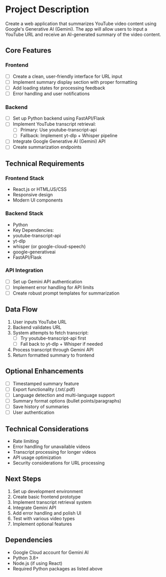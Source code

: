 # Project Description
Create a web application that summarizes YouTube video content using Google's Generative AI (Gemini). The app will allow users to input a YouTube URL and receive an AI-generated summary of the video content.

## Core Features

### Frontend
- [ ] Create a clean, user-friendly interface for URL input
- [ ] Implement summary display section with proper formatting
- [ ] Add loading states for processing feedback
- [ ] Error handling and user notifications

### Backend
- [ ] Set up Python backend using FastAPI/Flask
- [ ] Implement YouTube transcript retrieval:
  - [ ] Primary: Use youtube-transcript-api
  - [ ] Fallback: Implement yt-dlp + Whisper pipeline
- [ ] Integrate Google Generative AI (Gemini) API
- [ ] Create summarization endpoints

## Technical Requirements

### Frontend Stack
- React.js or HTML/JS/CSS
- Responsive design
- Modern UI components

### Backend Stack
- Python 
- Key Dependencies:
- youtube-transcript-api
- yt-dlp
- whisper (or google-cloud-speech)
- google-generativeai
- FastAPI/Flask

### API Integration
- [ ] Set up Gemini API authentication
- [ ] Implement error handling for API limits
- [ ] Create robust prompt templates for summarization

## Data Flow
1. User inputs YouTube URL
2. Backend validates URL
3. System attempts to fetch transcript:
   - [ ] Try youtube-transcript-api first
   - [ ] Fall back to yt-dlp + Whisper if needed
4. Process transcript through Gemini API
5. Return formatted summary to frontend

## Optional Enhancements
- [ ] Timestamped summary feature
- [ ] Export functionality (.txt/.pdf)
- [ ] Language detection and multi-language support
- [ ] Summary format options (bullet points/paragraphs)
- [ ] Save history of summaries
- [ ] User authentication

## Technical Considerations
- Rate limiting
- Error handling for unavailable videos
- Transcript processing for longer videos
- API usage optimization
- Security considerations for URL processing

## Next Steps
1. Set up development environment
2. Create basic frontend prototype
3. Implement transcript retrieval system
4. Integrate Gemini API
5. Add error handling and polish UI
6. Test with various video types
7. Implement optional features

## Dependencies
- Google Cloud account for Gemini AI
- Python 3.8+
- Node.js (if using React)
- Required Python packages as listed above
